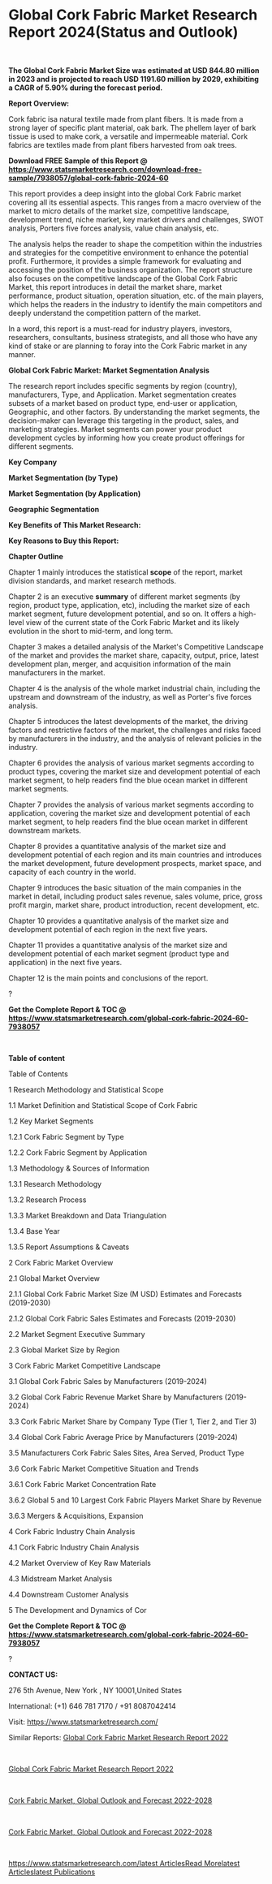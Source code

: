 <h1>Global Cork Fabric Market Research Report 2024(Status and Outlook)</h1><br/><p><strong>The Global Cork Fabric Market Size was estimated at USD 844.80 million in 2023 and is projected to reach USD 1191.60 million by 2029, exhibiting a <strong>CAGR</strong> of 5.90% during the forecast period.</strong></p>
 
 
 
 <p><strong>Report Overview:</strong></p>
 
 
 
 <p>Cork fabric isa natural textile made from plant fibers. It is made from a strong layer of specific plant material, oak bark. The phellem layer of bark tissue is used to make cork, a versatile and impermeable material. Cork fabrics are textiles made from plant fibers harvested from oak trees.</p>
 
 
 
 <p><strong>Download FREE Sample of this Report @ <a href="https://www.statsmarketresearch.com/download-free-sample/7938057/global-cork-fabric-2024-60">https://www.statsmarketresearch.com/download-free-sample/7938057/global-cork-fabric-2024-60</a></strong></p>
 
 
 
 <p>This report provides a deep insight into the global Cork Fabric market covering all its essential aspects. This ranges from a macro overview of the market to micro details of the market size, competitive landscape, development trend, niche market, key market drivers and challenges, SWOT analysis, Porters five forces analysis, value chain analysis, etc.</p>
 
 
 
 <p>The analysis helps the reader to shape the competition within the industries and strategies for the competitive environment to enhance the potential profit. Furthermore, it provides a simple framework for evaluating and accessing the position of the business organization. The report structure also focuses on the competitive landscape of the Global Cork Fabric Market, this report introduces in detail the market share, market performance, product situation, operation situation, etc. of the main players, which helps the readers in the industry to identify the main competitors and deeply understand the competition pattern of the market.</p>
 
 
 
 <p>In a word, this report is a must-read for industry players, investors, researchers, consultants, business strategists, and all those who have any kind of stake or are planning to foray into the Cork Fabric market in any manner.</p>
 
 
 
 <p><strong>Global Cork Fabric Market: Market Segmentation Analysis</strong></p>
 
 
 
 <p>The research report includes specific segments by region (country), manufacturers, Type, and Application. Market segmentation creates subsets of a market based on product type, end-user or application, Geographic, and other factors. By understanding the market segments, the decision-maker can leverage this targeting in the product, sales, and marketing strategies. Market segments can power your product development cycles by informing how you create product offerings for different segments.</p>
 
 
 
 <p><strong>Key Company</strong></p>
 
 
 
 <p><strong>Market Segmentation (by Type)</strong></p>
 
 
 
 <p><strong>Market Segmentation (<strong>by Application</strong>)</strong></p>
 
 
 
 <p><strong>Geographic Segmentation</strong></p>
 
 
 
 <p><strong>Key Benefits of This Market Research:</strong></p>
 
 
 
 <p><strong>Key <strong>Reasons to Buy</strong> this Report:</strong></p>
 
 
 
 <p><strong>Chapter Outline</strong></p>
 
 
 
 <p>Chapter 1 mainly introduces the statistical <strong>scope</strong> of the report, market division standards, and market research methods.</p>
 
 
 
 <p>Chapter 2 is an executive <strong>summary</strong> of different market segments (by region, product type, application, etc), including the market size of each market segment, future development potential, and so on. It offers a high-level view of the current state of the Cork Fabric Market and its likely evolution in the short to mid-term, and long term.</p>
 
 
 
 <p>Chapter 3 makes a detailed analysis of the Market&#39;s Competitive Landscape of the market and provides the market share, capacity, output, price, latest development plan, merger, and acquisition information of the main manufacturers in the market.</p>
 
 
 
 <p>Chapter 4 is the analysis of the whole market industrial chain, including the upstream and downstream of the industry, as well as Porter&#39;s five forces analysis.</p>
 
 
 
 <p>Chapter 5 introduces the latest developments of the market, the driving factors and restrictive factors of the market, the challenges and risks faced by manufacturers in the industry, and the analysis of relevant policies in the industry.</p>
 
 
 
 <p>Chapter 6 provides the analysis of various market segments according to product types, covering the market size and development potential of each market segment, to help readers find the blue ocean market in different market segments.</p>
 
 
 
 <p>Chapter 7 provides the analysis of various market segments according to application, covering the market size and development potential of each market segment, to help readers find the blue ocean market in different downstream markets.</p>
 
 
 
 <p>Chapter 8 provides a quantitative analysis of the market size and development potential of each region and its main countries and introduces the market development, future development prospects, market space, and capacity of each country in the world.</p>
 
 
 
 <p>Chapter 9 introduces the basic situation of the main companies in the market in detail, including product sales revenue, sales volume, price, gross profit margin, market share, product introduction, recent development, etc.</p>
 
 
 
 <p>Chapter 10 provides a quantitative analysis of the market size and development potential of each region in the next five years.</p>
 
 
 
 <p>Chapter 11 provides a quantitative analysis of the market size and development potential of each market segment (product type and application) in the next five years.</p>
 
 
 
 <p>Chapter 12 is the main points and conclusions of the report.</p>
 
 
 
 <p>? </p>
 
 
 
 <div><b>Get the Complete Report & TOC @ <a href="https://www.statsmarketresearch.com/global-cork-fabric-2024-60-7938057">https://www.statsmarketresearch.com/global-cork-fabric-2024-60-7938057</a></b></div>
 
 
 
 <p><br />
 
 <b>Table of content</b></p>
 
 
 
 <p>Table of Contents<br />
 
 1 Research Methodology and Statistical Scope<br />
 
 1.1 Market Definition and Statistical Scope of Cork Fabric<br />
 
 1.2 Key Market Segments<br />
 
 1.2.1 Cork Fabric Segment by Type<br />
 
 1.2.2 Cork Fabric Segment by Application<br />
 
 1.3 Methodology & Sources of Information<br />
 
 1.3.1 Research Methodology<br />
 
 1.3.2 Research Process<br />
 
 1.3.3 Market Breakdown and Data Triangulation<br />
 
 1.3.4 Base Year<br />
 
 1.3.5 Report Assumptions & Caveats<br />
 
 2 Cork Fabric Market Overview<br />
 
 2.1 Global Market Overview<br />
 
 2.1.1 Global Cork Fabric Market Size (M USD) Estimates and Forecasts (2019-2030)<br />
 
 2.1.2 Global Cork Fabric Sales Estimates and Forecasts (2019-2030)<br />
 
 2.2 Market Segment Executive Summary<br />
 
 2.3 Global Market Size by Region<br />
 
 3 Cork Fabric Market Competitive Landscape<br />
 
 3.1 Global Cork Fabric Sales by Manufacturers (2019-2024)<br />
 
 3.2 Global Cork Fabric Revenue Market Share by Manufacturers (2019-2024)<br />
 
 3.3 Cork Fabric Market Share by Company Type (Tier 1, Tier 2, and Tier 3)<br />
 
 3.4 Global Cork Fabric Average Price by Manufacturers (2019-2024)<br />
 
 3.5 Manufacturers Cork Fabric Sales Sites, Area Served, Product Type<br />
 
 3.6 Cork Fabric Market Competitive Situation and Trends<br />
 
 3.6.1 Cork Fabric Market Concentration Rate<br />
 
 3.6.2 Global 5 and 10 Largest Cork Fabric Players Market Share by Revenue<br />
 
 3.6.3 Mergers & Acquisitions, Expansion<br />
 
 4 Cork Fabric Industry Chain Analysis<br />
 
 4.1 Cork Fabric Industry Chain Analysis<br />
 
 4.2 Market Overview of Key Raw Materials<br />
 
 4.3 Midstream Market Analysis<br />
 
 4.4 Downstream Customer Analysis<br />
 
 5 The Development and Dynamics of Cor</p>
 
 
 
 <div><b>Get the Complete Report & TOC @ <a href="https://www.statsmarketresearch.com/global-cork-fabric-2024-60-7938057">https://www.statsmarketresearch.com/global-cork-fabric-2024-60-7938057</a></b></div>
 
 
 
 <p>? </p>
 
 
 
 <p><b>CONTACT US:</b><br />
 
 276 5th Avenue, New York , NY 10001,United States<br />
 
 International: (+1) 646 781 7170 / +91 8087042414<br />
 
 Visit: <a href="https://www.statsmarketresearch.com/">https://www.statsmarketresearch.com/</a><br />
 
 Similar Reports: <a href="https://www.statsmarketresearch.com/global-cork-fabric-2024-60-7938057">Global Cork Fabric Market Research Report 2022</a><br />
 
 <br />
 
 <a href="https://www.statsmarketresearch.com/global-cork-fabric-2024-60-7938057">Global Cork Fabric Market Research Report 2022</a><br />
 
 <br />
 
 <a href="https://www.statsmarketresearch.com/global-cork-fabric-2024-60-7938057">Cork Fabric Market, Global Outlook and Forecast 2022-2028</a><br />
 
 <br />
 
 <a href="https://www.statsmarketresearch.com/global-cork-fabric-2024-60-7938057">Cork Fabric Market, Global Outlook and Forecast 2022-2028</a><br />
 
 <br />
 
 <a href="https://gyeongbokgung.com">https://www.statsmarketresearch.com/</a><a href="https://hallyeomaritime.com">latest Articles</a><a href="https://jingwansa.com">Read More</a><a href="https://nguoiviet.jp/">latest Articles</a><a href="https://www.intelmarketresearch.com/">latest Publications</a></p>
